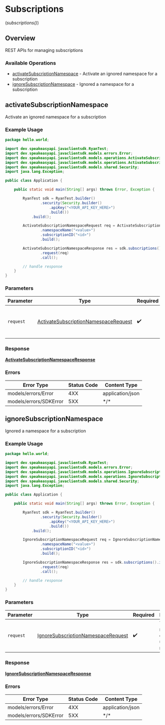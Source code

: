 # Subscriptions
(*subscriptions()*)

## Overview

REST APIs for managing subscriptions

### Available Operations

* [activateSubscriptionNamespace](#activatesubscriptionnamespace) - Activate an ignored namespace for a subscription
* [ignoreSubscriptionNamespace](#ignoresubscriptionnamespace) - Ignored a namespace for a subscription

## activateSubscriptionNamespace

Activate an ignored namespace for a subscription

### Example Usage

```java
package hello.world;

import dev.speakeasyapi.javaclientsdk.RyanTest;
import dev.speakeasyapi.javaclientsdk.models.errors.Error;
import dev.speakeasyapi.javaclientsdk.models.operations.ActivateSubscriptionNamespaceRequest;
import dev.speakeasyapi.javaclientsdk.models.operations.ActivateSubscriptionNamespaceResponse;
import dev.speakeasyapi.javaclientsdk.models.shared.Security;
import java.lang.Exception;

public class Application {

    public static void main(String[] args) throws Error, Exception {

        RyanTest sdk = RyanTest.builder()
                .security(Security.builder()
                    .apiKey("<YOUR_API_KEY_HERE>")
                    .build())
            .build();

        ActivateSubscriptionNamespaceRequest req = ActivateSubscriptionNamespaceRequest.builder()
                .namespaceName("<value>")
                .subscriptionID("<id>")
                .build();

        ActivateSubscriptionNamespaceResponse res = sdk.subscriptions().activateSubscriptionNamespace()
                .request(req)
                .call();

        // handle response
    }
}
```

### Parameters

| Parameter                                                                                               | Type                                                                                                    | Required                                                                                                | Description                                                                                             |
| ------------------------------------------------------------------------------------------------------- | ------------------------------------------------------------------------------------------------------- | ------------------------------------------------------------------------------------------------------- | ------------------------------------------------------------------------------------------------------- |
| `request`                                                                                               | [ActivateSubscriptionNamespaceRequest](../../models/operations/ActivateSubscriptionNamespaceRequest.md) | :heavy_check_mark:                                                                                      | The request object to use for the request.                                                              |

### Response

**[ActivateSubscriptionNamespaceResponse](../../models/operations/ActivateSubscriptionNamespaceResponse.md)**

### Errors

| Error Type             | Status Code            | Content Type           |
| ---------------------- | ---------------------- | ---------------------- |
| models/errors/Error    | 4XX                    | application/json       |
| models/errors/SDKError | 5XX                    | \*/\*                  |

## ignoreSubscriptionNamespace

Ignored a namespace for a subscription

### Example Usage

```java
package hello.world;

import dev.speakeasyapi.javaclientsdk.RyanTest;
import dev.speakeasyapi.javaclientsdk.models.errors.Error;
import dev.speakeasyapi.javaclientsdk.models.operations.IgnoreSubscriptionNamespaceRequest;
import dev.speakeasyapi.javaclientsdk.models.operations.IgnoreSubscriptionNamespaceResponse;
import dev.speakeasyapi.javaclientsdk.models.shared.Security;
import java.lang.Exception;

public class Application {

    public static void main(String[] args) throws Error, Exception {

        RyanTest sdk = RyanTest.builder()
                .security(Security.builder()
                    .apiKey("<YOUR_API_KEY_HERE>")
                    .build())
            .build();

        IgnoreSubscriptionNamespaceRequest req = IgnoreSubscriptionNamespaceRequest.builder()
                .namespaceName("<value>")
                .subscriptionID("<id>")
                .build();

        IgnoreSubscriptionNamespaceResponse res = sdk.subscriptions().ignoreSubscriptionNamespace()
                .request(req)
                .call();

        // handle response
    }
}
```

### Parameters

| Parameter                                                                                           | Type                                                                                                | Required                                                                                            | Description                                                                                         |
| --------------------------------------------------------------------------------------------------- | --------------------------------------------------------------------------------------------------- | --------------------------------------------------------------------------------------------------- | --------------------------------------------------------------------------------------------------- |
| `request`                                                                                           | [IgnoreSubscriptionNamespaceRequest](../../models/operations/IgnoreSubscriptionNamespaceRequest.md) | :heavy_check_mark:                                                                                  | The request object to use for the request.                                                          |

### Response

**[IgnoreSubscriptionNamespaceResponse](../../models/operations/IgnoreSubscriptionNamespaceResponse.md)**

### Errors

| Error Type             | Status Code            | Content Type           |
| ---------------------- | ---------------------- | ---------------------- |
| models/errors/Error    | 4XX                    | application/json       |
| models/errors/SDKError | 5XX                    | \*/\*                  |